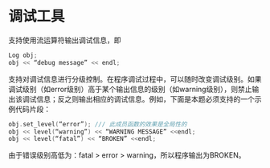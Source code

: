 # 调试工具

支持使用流运算符输出调试信息，即

```c++
Log obj;
obj << “debug message” << endl;
```

支持对调试信息进行分级控制。在程序调试过程中，可以随时改变调试级别。如果调试级别（如error级别）高于某个输出信息的级别（如warning级别），则禁止输出该调试信息；反之则输出相应的调试信息。例如，下面是本题必须支持的一个示例代码片段：

```c++
obj.set_level(“error”); /// 此成员函数的效果是全局性的
obj << level(“warning”) << “WARNING MESSAGE” <<endl;
obj << level(“fatal”) << “BROKEN” <<endl;
```

由于错误级别高低为：fatal > error > warning，所以程序输出为BROKEN。

